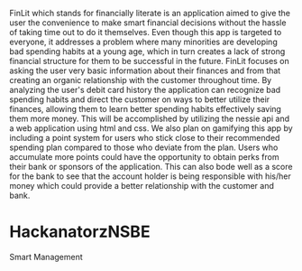 FinLit which stands for financially literate is an application aimed to give the user the convenience to make smart financial decisions without the hassle of taking time out to do it themselves. Even though this app is targeted to everyone, it addresses a problem where many minorities are developing bad spending habits at a young age, which in turn creates a lack of strong financial structure for them to be successful in the future. FinLit focuses on asking the user very basic information about their finances and from that creating an organic relationship with the customer throughout time. By analyzing the user's debit card history the application can recognize bad spending habits and direct the customer on ways to better utilize their finances, allowing them to learn better spending habits effectively saving them more money. This will be accomplished by utilizing the nessie api and a web application using html and css. We also plan on gamifying this app by including a point system for users who stick close to their recommended spending plan compared to those who deviate from the plan. Users who accumulate more points could have the opportunity to obtain perks from their bank or sponsors of the application. This can also bode well as a score for the bank to see that the account holder is being responsible with his/her money which could provide a better relationship with the customer and bank. 
# HackanatorzNSBE
Smart Management
